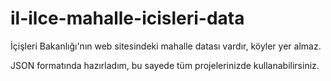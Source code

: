 # il-ilce-mahalle-icisleri-data
İçişleri Bakanlığı'nın web sitesindeki mahalle datası vardır, köyler yer almaz.

JSON formatında hazırladım, bu sayede tüm projelerinizde kullanabilirsiniz.
